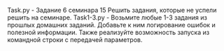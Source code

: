  Task.py - Задание 6 семинара 15 Решить задания, которые не успели решить на семинаре.
 Task1-3.py - Возьмите любые 1-3 задания из прошлых домашних заданий. 
Добавьте к ним логирование ошибок и полезной информации. 
Также реализуйте возможность запуска из командной строки с передачей параметров. 
